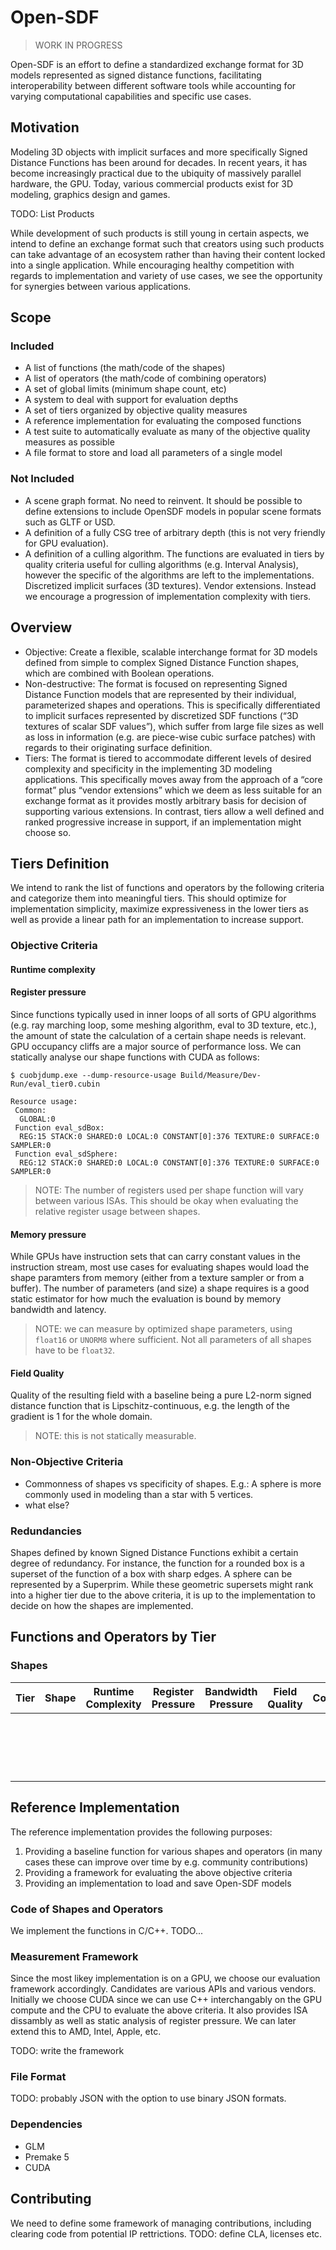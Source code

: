 # Open-SDF

> WORK IN PROGRESS

Open-SDF is an effort to define a standardized exchange format for 3D models represented as signed distance functions, facilitating interoperability between different software tools while accounting for varying computational capabilities and specific use cases.

## Motivation
Modeling 3D objects with implicit surfaces and more specifically Signed Distance Functions has been around for decades. In recent years, it has become increasingly practical due to the ubiquity of massively parallel hardware, the GPU. Today, various commercial products exist for 3D modeling, graphics design and games. 

TODO: List Products

While development of such products is still young in certain aspects, we intend to define an exchange format such that creators using such products can take advantage of an ecosystem rather than having their content locked into a single application. While encouraging healthy competition with regards to implementation and variety of use cases, we see the opportunity for synergies between various applications.

## Scope
### Included
* A list of functions (the math/code of the shapes)
* A list of operators (the math/code of combining operators)
* A set of global limits (minimum shape count, etc)
* A system to deal with support for evaluation depths
* A set of tiers organized by objective quality measures
* A reference implementation for evaluating the composed functions
* A test suite to automatically evaluate as many of the objective quality measures as possible
* A file format to store and load all parameters of a single model

### Not Included
* A scene graph format. No need to reinvent. It should be possible to define extensions to include OpenSDF models in popular scene formats such as GLTF or USD.
* A definition of a fully CSG tree of arbitrary depth (this is not very friendly for GPU evaluation).
* A definition of a culling algorithm. The functions are evaluated in tiers by quality criteria useful for culling algorithms (e.g. Interval Analysis), however the specific of the algorithms are left to the implementations.
Discretized implicit surfaces (3D textures).
Vendor extensions. Instead we encourage a progression of implementation complexity with tiers. 

## Overview
* Objective: Create a flexible, scalable interchange format for 3D models defined from simple to complex Signed Distance Function shapes, which are combined with Boolean operations.
* Non-destructive: The format is focused on representing Signed Distance Function models that are represented by their individual, parameterized shapes and operations. This is specifically differentiated to implicit surfaces represented by discretized SDF functions (“3D textures of scalar SDF values”), which suffer from large file sizes as well as loss in information (e.g. are piece-wise cubic surface patches) with regards to their originating surface definition. 
* Tiers: The format is tiered to accommodate different levels of desired complexity and specificity in the implementing 3D modeling applications. This specifically moves away from the approach of a “core format” plus “vendor extensions” which we deem as less suitable for an exchange format as it provides mostly arbitrary basis for decision of supporting various extensions. In contrast, tiers allow a well defined and ranked progressive increase in support, if an implementation might choose so.

## Tiers Definition
We intend to rank the list of functions and operators by the following criteria and categorize them into meaningful tiers. This should optimize for implementation simplicity, maximize expressiveness in the lower tiers as well as provide a linear path for an implementation to increase support.

### Objective Criteria
#### Runtime complexity


#### Register pressure
Since functions typically used in inner loops of all sorts of GPU algorithms (e.g. ray marching loop, some meshing algorithm, eval to 3D texture, etc.), the amount of state the calculation of a certain shape needs is relevant. GPU occupancy cliffs are a major source of performance loss. We can statically analyse our shape functions with CUDA as follows:

```
$ cuobjdump.exe --dump-resource-usage Build/Measure/Dev-Run/eval_tier0.cubin

Resource usage:
 Common:
  GLOBAL:0
 Function eval_sdBox:
  REG:15 STACK:0 SHARED:0 LOCAL:0 CONSTANT[0]:376 TEXTURE:0 SURFACE:0 SAMPLER:0
 Function eval_sdSphere:
  REG:12 STACK:0 SHARED:0 LOCAL:0 CONSTANT[0]:376 TEXTURE:0 SURFACE:0 SAMPLER:0
```
> NOTE: The number of registers used per shape function will vary between various ISAs. This should be okay when evaluating the relative register usage between shapes.

#### Memory pressure
While GPUs have instruction sets that can carry constant values in the instruction stream, most use cases for evaluating shapes would load the shape paramters from memory (either from a texture sampler or from a buffer). The number of parameters (and size) a shape requires is a good static estimator for how much the evaluation is bound by memory bandwidth and latency.

> NOTE: we can measure by optimized shape parameters, using `float16` or `UNORM8` where sufficient. Not all parameters of all shapes have to be `float32`.

#### Field Quality
Quality of the resulting field with a baseline being a pure L2-norm signed distance function that is Lipschitz-continuous, e.g. the length of the gradient is 1 for the whole domain.

> NOTE: this is not statically measurable.

### Non-Objective Criteria
* Commonness of shapes vs specificity of shapes. E.g.: A sphere is more commonly used in modeling than a star with 5 vertices.
* what else?

### Redundancies
Shapes defined by known Signed Distance Functions exhibit a certain degree of redundancy. For instance, the function for a rounded box is a superset of the function of a box with sharp edges. A sphere can be represented by a Superprim. While these geometric supersets might rank into a higher tier due to the above criteria, it is up to the implementation to decide on how the shapes are implemented.

## Functions and Operators by Tier

### Shapes

| Tier  | Shape  | Runtime Complexity  | Register Pressure | Bandwidth Pressure | Field Quality | Commonness|
|---|---|---|---|---|---|---|
|   |   |   |   |   |   |   |
|   |   |   |   |   |   |   |
|   |   |   |   |   |   |   |
|   |   |   |   |   |   |   |
|   |   |   |   |   |   |   |
|   |   |   |   |   |   |   |
|   |   |   |   |   |   |   |
|   |   |   |   |   |   |   |
|   |   |   |   |   |   |   |
|   |   |   |   |   |   |   |
|   |   |   |   |   |   |   |
|   |   |   |   |   |   |   |
|   |   |   |   |   |   |   |
|   |   |   |   |   |   |   |
|   |   |   |   |   |   |   |
|   |   |   |   |   |   |   |
|   |   |   |   |   |   |   |
|   |   |   |   |   |   |   |

## Reference Implementation

The reference implementation provides the following purposes:

1) Providing a baseline function for various shapes and operators (in many cases these can improve over time by e.g. community contributions)
2) Providing a framework for evaluating the above objective criteria
3) Providing an implementation to load and save Open-SDF models

### Code of Shapes and Operators

We implement the functions in C/C++. TODO...

### Measurement Framework

Since the most likey implementation is on a GPU, we choose our evaluation framework accordingly. Candidates are various APIs and various vendors. Initially we choose CUDA since we can use C++ interchangably on the GPU compute and the CPU to evaluate the above criteria. It also provides ISA dissambly as well as static analysis of register pressure. We can later extend this to AMD, Intel, Apple, etc.

TODO: write the framework

### File Format

TODO: probably JSON with the option to use binary JSON formats.

### Dependencies
 * GLM
 * Premake 5
 * CUDA

## Contributing

We need to define some framework of managing contributions, including clearing code from potential IP rettrictions. TODO: define CLA, licenses etc.
